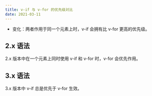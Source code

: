 ```yaml
---
title: v-if 与 v-for 的优先级对比
date: 2021-03-11
---
```


* 变化：两者作用于同一个元素上时，v-if 会拥有比 v-for 更高的优先级。

## 2.x 语法

2.x 版本中在一个元素上同时使用 v-if 和 v-for 时，v-for 会优先作用。

## 3.x 语法

3.x 版本中 v-if 总是优先于 v-for 生效。
